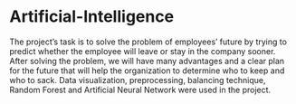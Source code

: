 # Artificial-Intelligence

The project’s task is to solve the problem of employees’ future by trying to predict whether the employee will leave or stay in the company sooner. After solving the problem, we will have many advantages and a clear plan for the future that will help the organization to determine who to keep and who to sack.
Data visualization, preprocessing, balancing technique, Random Forest and Artificial Neural Network were used in the project.
